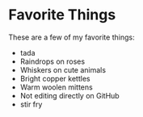 # Favorite Things

These are a few of my favorite things:

- tada
- Raindrops on roses
- Whiskers on cute animals
- Bright copper kettles
- Warm woolen mittens
- Not editing directly on GitHub
- stir fry
